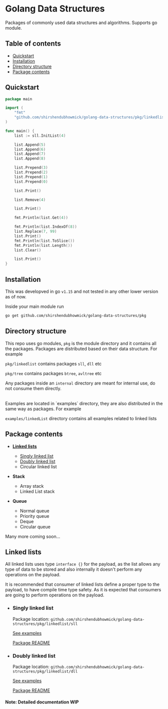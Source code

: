 # Golang Data Structures

Packages of commonly used data structures and algorithms. Supports go module.

## Table of contents
* [Quickstart](#Quickstart)
* [Installation](#Installation)
* [Directory structure](#Directory-structure)
* [Package contents](#Package-contents)

## Quickstart

```go
package main

import (
	"fmt"
	"github.com/shirshendubhowmick/golang-data-structures/pkg/linkedlist/sll"
)

func main() {
	list := sll.InitList(4)

	list.Append(5)
	list.Append(6)
	list.Append(7)
	list.Append(8)

	list.Prepend(3)
	list.Prepend(2)
	list.Prepend(1)
	list.Prepend(0)

	list.Print()

	list.Remove(4)

	list.Print()

	fmt.Println(list.Get(4))

	fmt.Println(list.IndexOf(8))
	list.Replace(7, 99)
	list.Print()
	fmt.Println(list.ToSlice())
	fmt.Println(list.Length())
	list.Clear()

	list.Print()
}
```

## Installation
This was developved in go `v1.15` and not tested in any other lower version as of now.

Inside your main module run

```bash
go get github.com/shirshendubhowmick/golang-data-structures/pkg
```


## Directory structure

This repo uses go modules, `pkg` is the module directory and it contains all the packages.
Packages are distributed based on their data structure.
For example

`pkg/linkedlist` contains packages `sll`, `dll` etc

`pkg/tree` contains packages `btree`, `avltree` etc

Any packages inside an `internal` directory are meant for internal use, do not consume them directly.

<br>
Examples are located in `examples` directory, they are also distributed in the same way as packages.
For example

`examples/linkedList` directory contains all examples related to linked lists

## Package contents

* [**Linked lists**](#Linked-lists)
  * [Singly linked list](#Singly-linked-list)
  * [Doubly linked list](#Doubly-linked-list)
  * Circular linked list

* **Stack**
  * Array stack
  * Linked List stack

* **Queue**
  * Normal queue
  * Priority queue
  * Deque
  * Circular queue

Many more coming soon...


## Linked lists
All linked lists uses type `interface {}` for the payload, as the list allows any type of data to be stored and also internally it doesn't perform any operations on the payload.

It is recommended that consumer of linked lists define a proper type to the payload, to have compile time type safety. As it is expected that consumers are going to perform operations on the payload.

* ### Singly linked list
  Package location:
 `github.com/shirshendubhowmick/golang-data-structures/pkg/linkedlist/sll`

  [See examples](examples/linkedList/singlyLinkedList/)
	
	[Package README](pkg/linkedlist/sll)


* ### Doubly linked list
  Package location:
 `github.com/shirshendubhowmick/golang-data-structures/pkg/linkedlist/dll`

  [See examples](examples/linkedList/doublyLinkedList/)
	
	[Package README](pkg/linkedlist/sll)
  
  

#### Note: Detailed documentation WIP
